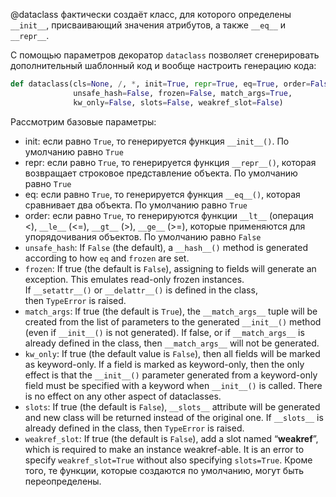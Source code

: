 @dataclass фактически создаёт класс, для которого определены `__init__`, присваивающий значения атрибутов, а также `__eq__` и `__repr__`.

С помощью параметров декоратор `dataclass` позволяет сгенерировать дополнительный шаблонный код и вообще настроить генерацию кода:
```python
def dataclass(cls=None, /, *, init=True, repr=True, eq=True, order=False,
              unsafe_hash=False, frozen=False, match_args=True,
              kw_only=False, slots=False, weakref_slot=False)
```
Рассмотрим базовые параметры:
- init: если равно `True`, то генерируется функция `__init__()`. По умолчанию равно `True`
- repr: если равно `True`, то генерируется функция `__repr__()`, которая возвращает строковое представление объекта. По умолчанию равно `True`
- eq: если равно `True`, то генерируется функция `__eq__()`, которая сравнивает два объекта. По умолчанию равно `True`
- order: если равно `True`, то генерируются функции `__lt__` (операция <), `__le__` (<=), `__gt__` (>), `__ge__` (>=), которые применяются для упорядочивания объектов. По умолчанию равно `False`
- `unsafe_hash`: If `False` (the default), a `__hash__()` method is generated according to how `eq` and `frozen` are set.
- `frozen`: If true (the default is `False`), assigning to fields will generate an exception. This emulates read-only frozen instances. If `__setattr__()` or `__delattr__()` is defined in the class, then `TypeError` is raised.
- `match_args`: If true (the default is `True`), the `__match_args__` tuple will be created from the list of parameters to the generated `__init__()` method (even if `__init__()` is not generated). If false, or if `__match_args__` is already defined in the class, then `__match_args__` will not be generated.
- `kw_only`: If true (the default value is `False`), then all fields will be marked as keyword-only. If a field is marked as keyword-only, then the only effect is that the `__init__()` parameter generated from a keyword-only field must be specified with a keyword when `__init__()` is called. There is no effect on any other aspect of dataclasses.
-  `slots`: If true (the default is `False`), `__slots__` attribute will be generated and new class will be returned instead of the original one. If `__slots__` is already defined in the class, then `TypeError` is raised.
- `weakref_slot`: If true (the default is `False`), add a slot named “__weakref__”, which is required to make an instance weakref-able. It is an error to specify `weakref_slot=True` without also specifying `slots=True`.
Кроме того, те функции, которые создаются по умолчанию, могут быть переопределены.